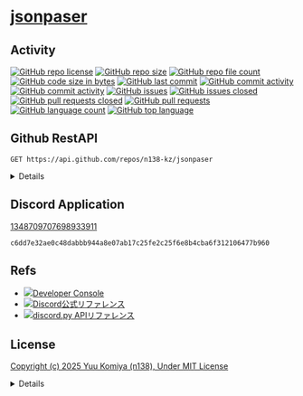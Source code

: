 # [jsonpaser](https://github.com/n138-kz/jsonpaser)

## Activity

[![GitHub repo license](https://img.shields.io/github/license/n138-kz/jsonpaser)](/LICENSE)
[![GitHub repo size](https://img.shields.io/github/repo-size/n138-kz/jsonpaser)](/../../)
[![GitHub repo file count](https://img.shields.io/github/directory-file-count/n138-kz/jsonpaser)](/../../)
[![GitHub code size in bytes](https://img.shields.io/github/languages/code-size/n138-kz/jsonpaser)](/../../)
[![GitHub last commit](https://img.shields.io/github/last-commit/n138-kz/jsonpaser)](/../../commits)
[![GitHub commit activity](https://img.shields.io/github/commit-activity/w/n138-kz/jsonpaser)](/../../commits)
[![GitHub commit activity](https://img.shields.io/github/commit-activity/t/n138-kz/jsonpaser)](/../../commits)
[![GitHub issues](https://img.shields.io/github/issues/n138-kz/jsonpaser)](/../../issues)
[![GitHub issues closed](https://img.shields.io/github/issues-closed/n138-kz/jsonpaser)](/../../issues)
[![GitHub pull requests closed](https://img.shields.io/github/issues-pr-closed/n138-kz/jsonpaser)](/../../pulls)
[![GitHub pull requests](https://img.shields.io/github/issues-pr/n138-kz/jsonpaser)](/../../pulls)
[![GitHub language count](https://img.shields.io/github/languages/count/n138-kz/jsonpaser)](/../../)
[![GitHub top language](https://img.shields.io/github/languages/top/n138-kz/jsonpaser)](/../../)

## Github RestAPI

```http
GET https://api.github.com/repos/n138-kz/jsonpaser
```

<details>

  [n138-kz/jsonpaser](https://api.github.com/repos/n138-kz/jsonpaser) (Public repos only)
  
</details>

## Discord Application

[1348709707698933911](https://discord.com/developers/applications/1348709707698933911/information)

```
c6dd7e32ae0c48dabbb944a8e07ab17c25fe2c25f6e8b4cba6f312106477b960
```

## Refs

- [![](https://www.google.com/s2/favicons?size=64&domain=https://discord.com)Developer Console](https://discord.com/developers/applications)
- [![](https://www.google.com/s2/favicons?size=64&domain=https://discord.com)Discord公式リファレンス](https://discord.com/developers/docs/topics/oauth2)
- [![](https://www.google.com/s2/favicons?size=64&domain=https://discord.com)discord.py APIリファレンス](https://discordpy.readthedocs.io/ja/latest/api.html)

## License

[Copyright (c) 2025 Yuu Komiya (n138), Under MIT License](LICENSE)  

<details>

[MIT_License | wikipedia](https://ja.wikipedia.org/wiki/MIT_License)

[The MIT License](https://opensource.org/license/mit/)
> [n138-kz/*](./) is licensed under the `MIT License`.  
>
> Permission is hereby granted, free of charge, to any person obtaining a copy of this software and associated documentation files (the “Software”), to deal in the Software without restriction, including without limitation the rights to use, copy, modify, merge, publish, distribute, sublicense, and/or sell copies of the Software, and to permit persons to whom the Software is furnished to do so, subject to the following conditions:
>
> `Copyright <YEAR> <COPYRIGHT HOLDER>`
> 
> The above copyright notice and this permission notice shall be included in all copies or substantial portions of the Software.
> 
> THE SOFTWARE IS PROVIDED “AS IS”, WITHOUT WARRANTY OF ANY KIND, EXPRESS OR IMPLIED, INCLUDING BUT NOT LIMITED TO THE WARRANTIES OF MERCHANTABILITY, FITNESS FOR A PARTICULAR PURPOSE AND NONINFRINGEMENT. IN NO EVENT SHALL THE AUTHORS OR COPYRIGHT HOLDERS BE LIABLE FOR ANY CLAIM, DAMAGES OR OTHER LIABILITY, WHETHER IN AN ACTION OF CONTRACT, TORT OR OTHERWISE, ARISING FROM, OUT OF OR IN CONNECTION WITH THE SOFTWARE OR THE USE OR OTHER DEALINGS IN THE SOFTWARE.

[The MIT License](https://opensource.org/license/mit/)
> [n138-kz/*](./) は、MIT ライセンスに基づいてライセンスされています。  
> 以下に定める条件に従い、本ソフトウェアおよび関連文書のファイル（以下「ソフトウェア」）の複製を取得するすべての人に対し、ソフトウェアを無制限に扱うことを無償で許可します。これには、ソフトウェアの複製を使用、複写、変更、結合、掲載、頒布、サブライセンス、および/または販売する権利、およびソフトウェアを提供する相手に同じことを許可する権利も無制限に含まれます。  
>
> `Copyright (c) <著作権発生年> <著作権保持者名>`
> 
> 上記の著作権表示および本許諾表示を、ソフトウェアのすべての複製または重要な部分に記載するものとします。
>
> ソフトウェアは「現状のまま」で、明示であるか暗黙であるかを問わず、何らの保証もなく提供されます。ここでいう保証とは、商品性、特定の目的への適合性、および権利非侵害についての保証も含みますが、それに限定されるものではありません。
> 作者または著作権者は、契約行為、不法行為、またはそれ以外であろうと、ソフトウェアに起因または関連し、あるいはソフトウェアの使用またはその他の扱いによって生じる一切の請求、損害、その他の義務について何らの責任も負わないものとします。

### Permissions / 許可
- Commercial use / 商用利用
- Modification / 改変
- Distribution / 再配布
- Private use / 私的使用 

### Limitations / 制限事項
- Liability / 発生した問題に責任を負わない
- Warranty / 無保証

</details>

